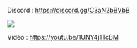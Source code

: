 Discord : https://discord.gg/C3aN2bBVbB

<img src="https://i.imgur.com/UVG1Gf8.png">

Vidéo : https://youtu.be/1UNY4j1TcBM
